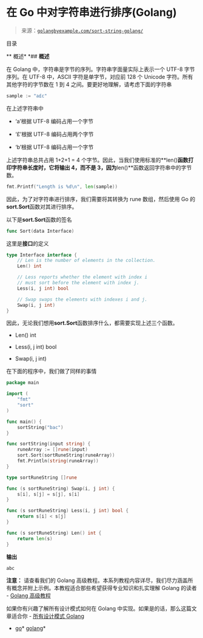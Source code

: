 <!--yml 

category: 未分类 

date: 2024-10-13 06:43:56 

--> 

# 在 Go 中对字符串进行排序(Golang) 

> 来源：[`golangbyexample.com/sort-string-golang/`](https://golangbyexample.com/sort-string-golang/) 

目录 

**   概述*  *## **概述** 

在 Golang 中，字符串是字节的序列。字符串字面量实际上表示一个 UTF-8 字节序列。在 UTF-8 中，ASCII 字符是单字节，对应前 128 个 Unicode 字符。所有其他字符的字节数在 1 到 4 之间。要更好地理解，请考虑下面的字符串 

```go
sample := "a£c"
```

在上述字符串中 

+   ‘a’根据 UTF-8 编码占用一个字节 

+   ‘£’根据 UTF-8 编码占用两个字节 

+   ‘b’根据 UTF-8 编码占用一个字节 

上述字符串总共占用 1+2+1 = 4 个字节。因此，当我们使用标准的**len()**函数打印字符串长度时，它将输出 4，而不是 3，因为**len()**函数返回字符串中的字节数。 

```go
fmt.Printf("Length is %d\n", len(sample))
```

因此，为了对字符串进行排序，我们需要将其转换为 rune 数组，然后使用 Go 的**sort.Sort**函数对其进行排序。 

以下是**sort.Sort**函数的签名 

```go
func Sort(data Interface)
```

这里是**接口**的定义 

```go
type Interface interface {
	// Len is the number of elements in the collection.
	Len() int

	// Less reports whether the element with index i
	// must sort before the element with index j.
	Less(i, j int) bool

	// Swap swaps the elements with indexes i and j.
	Swap(i, j int)
}
```

因此，无论我们想用**sort.Sort**函数排序什么，都需要实现上述三个函数。

+   Len() int 

+   Less(i, j int) bool 

+   Swap(i, j int) 

在下面的程序中，我们做了同样的事情 

```go
package main

import (
	"fmt"
	"sort"
)

func main() {
	sortString("bac")
}

func sortString(input string) {
	runeArray := []rune(input)
	sort.Sort(sortRuneString(runeArray))
	fmt.Println(string(runeArray))
}

type sortRuneString []rune

func (s sortRuneString) Swap(i, j int) {
	s[i], s[j] = s[j], s[i]
}

func (s sortRuneString) Less(i, j int) bool {
	return s[i] < s[j]
}

func (s sortRuneString) Len() int {
	return len(s)
}
```

**输出** 

```go
abc
```

**注意：** 请查看我们的 Golang 高级教程。本系列教程内容详尽，我们尽力涵盖所有概念并附上示例。本教程适合那些希望获得专业知识和扎实理解 Golang 的读者 - [Golang 高级教程](https://golangbyexample.com/golang-comprehensive-tutorial/) 

如果你有兴趣了解所有设计模式如何在 Golang 中实现。如果是的话，那么这篇文章适合你 - [所有设计模式 Golang](https://golangbyexample.com/all-design-patterns-golang/) 

+   [go](https://golangbyexample.com/tag/go/)*   [golang](https://golangbyexample.com/tag/golang/)* 
